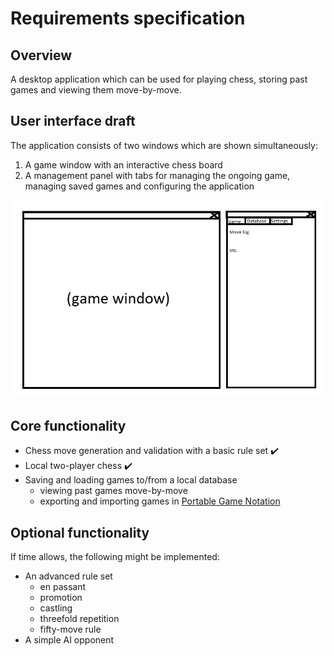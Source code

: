 # Requirements specification

## Overview
A desktop application which can be used for playing chess, storing past games and viewing them move-by-move.

## User interface draft
The application consists of two windows which are shown simultaneously:
1. A game window with an interactive chess board
2. A management panel with tabs for managing the ongoing game, managing saved games and configuring the application

![UI draft](img/ui-draft.jpg)

## Core functionality
- Chess move generation and validation with a basic rule set ✔️
- Local two-player chess ✔️
- Saving and loading games to/from a local database
    - viewing past games move-by-move
    - exporting and importing games in [Portable Game Notation](https://en.wikipedia.org/wiki/Portable_Game_Notation)

## Optional functionality
If time allows, the following might be implemented:
- An advanced rule set
    - en passant
    - promotion
    - castling
    - threefold repetition
    - fifty-move rule
- A simple AI opponent

